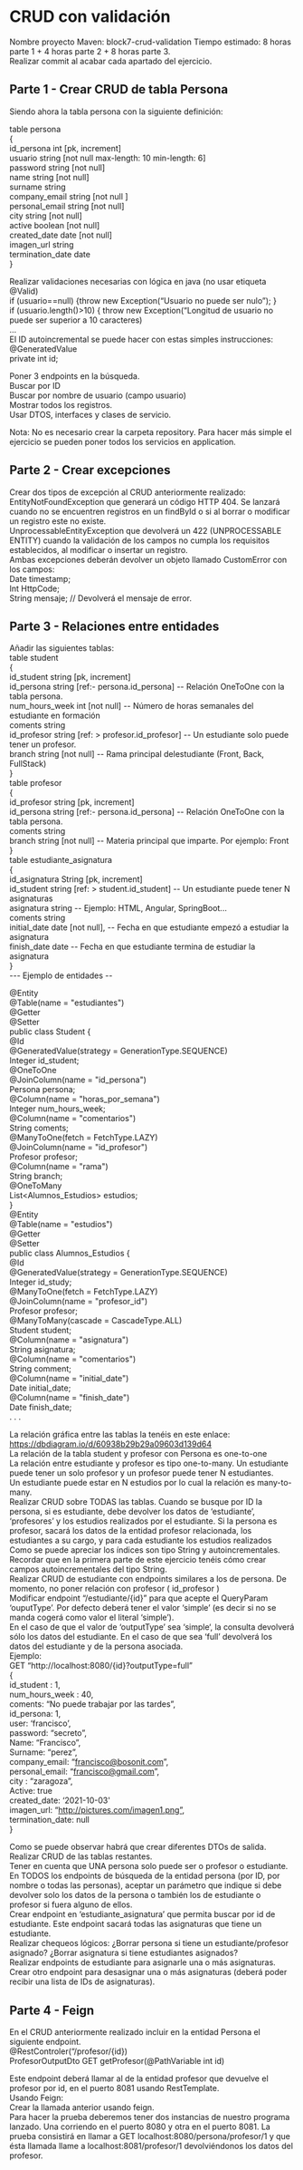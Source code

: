 # CRUD con validación
Nombre proyecto Maven: block7-crud-validation
Tiempo estimado: 8 horas parte 1 + 4 horas parte 2 + 8 horas parte 3.  
Realizar commit al acabar cada apartado del ejercicio.  
## Parte 1 - Crear CRUD de tabla Persona  
Siendo ahora la tabla persona con la siguiente definición:

table persona  
{  
id_persona int [pk, increment]  
usuario string [not null max-length: 10 min-length: 6]  
password string  [not null]  
name string [not null]  
surname string  
company_email string  [not null ]  
personal_email string [not null]  
city string [not null]  
active boolean  [not null]  
created_date date  [not null]  
imagen_url string  
termination_date date  
}

Realizar validaciones necesarias con lógica en java (no usar etiqueta @Valid)  
if (usuario==null) {throw new Exception(“Usuario no puede ser nulo”); }  
if (usuario.length()>10) { throw  new Exception(“Longitud de usuario no puede ser superior a 10 caracteres)  
…  
EI ID autoincremental se puede hacer con estas simples instrucciones:  
@GeneratedValue  
private int id;  

Poner 3  endpoints en la búsqueda.  
Buscar por ID  
Buscar por nombre de usuario (campo usuario)  
Mostrar todos los registros.  
Usar DTOS, interfaces y clases de servicio.  

Nota: No es necesario crear la carpeta repository. Para hacer más simple el ejercicio se pueden poner todos los servicios en application.  
## Parte 2 - Crear excepciones  
Crear dos tipos de excepción al CRUD anteriormente realizado:  
EntityNotFoundException que generará un código HTTP 404. Se lanzará cuando no se encuentren registros en un findById o si al borrar o modificar un registro este no existe.  
UnprocessableEntityException que devolverá un 422 (UNPROCESSABLE ENTITY) cuando la validación de los campos no cumpla los requisitos establecidos, al modificar o insertar un registro.  
Ambas excepciones deberán devolver un objeto llamado CustomError con los campos:  
Date timestamp;  
Int HttpCode;  
String mensaje; // Devolverá el mensaje de error.  
## Parte 3 - Relaciones entre entidades  
Añadir las siguientes tablas:  
table student  
{  
id_student string [pk, increment]  
id_persona string [ref:-  persona.id_persona] -- Relación OneToOne con la tabla persona.  
num_hours_week int   [not null] -- Número de horas semanales del estudiante en formación  
coments string  
id_profesor string [ref: > profesor.id_profesor] -- Un estudiante solo puede tener un profesor.  
branch string [not null] -- Rama principal delestudiante (Front, Back, FullStack)  
}  
table profesor  
{  
id_profesor string [pk, increment]   
id_persona string [ref:- persona.id_persona] -- Relación OneToOne con la tabla persona.  
coments string  
branch string [not null] -- Materia principal que imparte. Por ejemplo: Front  
}  
table estudiante_asignatura  
{  
id_asignatura String [pk, increment]  
id_student string [ref: > student.id_student] -- Un estudiante puede tener N asignaturas  
asignatura string  -- Ejemplo: HTML, Angular, SpringBoot...  
coments string  
initial_date date [not null], -- Fecha en que estudiante empezó a estudiar la asignatura  
finish_date date  -- Fecha en que estudiante termina de estudiar la asignatura  
}  
--- Ejemplo de entidades --  

@Entity  
@Table(name = "estudiantes")  
@Getter  
@Setter  
public class Student {  
@Id  
@GeneratedValue(strategy = GenerationType.SEQUENCE)  
Integer id_student;  
@OneToOne  
@JoinColumn(name = "id_persona")  
Persona persona;  
@Column(name = "horas_por_semana")  
Integer num_hours_week;  
@Column(name = "comentarios")  
String coments;  
@ManyToOne(fetch = FetchType.LAZY)  
@JoinColumn(name = "id_profesor")  
Profesor profesor;  
@Column(name = "rama")  
String branch;  
@OneToMany  
List<Alumnos_Estudios> estudios;  
}  
@Entity  
@Table(name = "estudios")  
@Getter  
@Setter  
public class Alumnos_Estudios {  
@Id  
@GeneratedValue(strategy = GenerationType.SEQUENCE)  
Integer id_study;  
@ManyToOne(fetch = FetchType.LAZY)  
@JoinColumn(name = "profesor_id")  
Profesor profesor;  
@ManyToMany(cascade = CascadeType.ALL)  
Student student;  
@Column(name = "asignatura")  
String asignatura;  
@Column(name = "comentarios")  
String comment;  
@Column(name = "initial_date")  
Date initial_date;  
@Column(name = "finish_date")  
Date finish_date;  
. . .  

La relación gráfica entre las tablas la tenéis en este enlace: https://dbdiagram.io/d/60938b29b29a09603d139d64  
La relación de la tabla student y profesor con Persona es one-to-one  
La relación entre estudiante y profesor es tipo one-to-many. Un estudiante puede tener un solo profesor y un profesor puede tener N estudiantes.  
Un estudiante puede estar en N estudios por lo cual la relación es many-to-many.  
Realizar CRUD sobre TODAS las tablas. Cuando se busque por ID la persona, si es estudiante, debe devolver los datos de ‘estudiante’, ‘profesores’ y los estudios realizados por el estudiante. Si la persona es profesor, sacará los datos de la entidad profesor relacionada, los estudiantes a su cargo, y para cada estudiante los estudios realizados  
Como se puede apreciar los índices son tipo String y autoincrementales. Recordar que en la primera parte de este ejercicio tenéis cómo crear campos autoincrementales del tipo String.  
Realizar CRUD de estudiante con endpoints similares a los de persona. De momento, no poner relación con profesor ( id_profesor )  
Modificar endpoint “/estudiante/{id}” para que acepte el QueryParam ‘ouputType’. Por defecto deberá tener el valor ‘simple’ (es decir si no se manda cogerá como valor el literal ‘simple’).  
En el caso de que el valor de ‘outputType’ sea ‘simple‘,  la consulta devolverá sólo los datos del estudiante. En el caso de que sea ‘full’ devolverá los datos del estudiante y de la persona asociada.  
Ejemplo:  
GET “http://localhost:8080/{id}?outputType=full”  
{  
id_student : 1,  
num_hours_week : 40,  
coments: “No puede trabajar por las tardes”,  
id_persona: 1,  
user: ‘francisco’,  
password: “secreto”,  
Name: “Francisco”,  
Surname: “perez”,  
company_email: “francisco@bosonit.com”,  
personal_email: “francisco@gmail.com”,  
city : “zaragoza”,  
Active: true  
created_date: ‘2021-10-03'  
imagen_url: “http://pictures.com/imagen1.png”,  
termination_date: null  
}  

Como se puede observar habrá que crear diferentes DTOs de salida.  
Realizar CRUD de las tablas restantes.  
Tener en cuenta que UNA persona solo puede ser o profesor o estudiante.  
En TODOS los endpoints de búsqueda de la entidad persona (por ID, por nombre o todas las personas), aceptar un parámetro que indique si debe devolver solo los datos de la persona o también los de estudiante o profesor si fuera alguno de ellos.  
Crear endpoint en ‘estudiante_asignatura’ que permita buscar por id de estudiante. Este endpoint sacará todas las asignaturas que tiene un estudiante.  
Realizar chequeos lógicos: ¿Borrar persona si tiene un estudiante/profesor asignado? ¿Borrar asignatura si tiene estudiantes asignados?  
Realizar endpoints de estudiante para asignarle una o más asignaturas. Crear otro endpoint para desasignar una o más asignaturas (deberá poder recibir una lista de IDs de asignaturas).  
## Parte 4 - Feign  
En el CRUD anteriormente realizado incluir en la entidad Persona el siguiente endpoint.  
@RestControler(“/profesor/{id})  
ProfesorOutputDto GET getProfesor(@PathVariable int id)  

Este endpoint deberá llamar al de la entidad profesor que devuelve el profesor por id, en el puerto 8081 usando RestTemplate.  
Usando  Feign:  
Crear la llamada anterior usando  feign.  
Para hacer la prueba deberemos tener dos instancias de nuestro programa lanzado. Una corriendo en el puerto 8080 y otra en el puerto 8081. La prueba consistirá en llamar a GET localhost:8080/persona/profesor/1 y que ésta llamada llame a localhost:8081/profesor/1 devolviéndonos los datos del profesor.  
